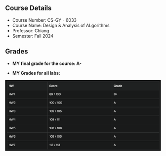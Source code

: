 ## Course Details

- Course Number: CS-GY - 6033
- Course Name: Design & Analysis of ALgorithms
- Professor: Chiang
- Semester: Fall 2024

## Grades


- **MY final grade for the course: A-**

- **MY Grades for all labs:**

![Grades for assgns: 1xB - 6xA](Grades.png)
